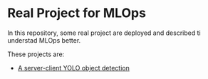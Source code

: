 # Real Project for MLOps
In this repository, some real project are deployed and described ti understad MLOps better.

These projects are:

 * [A server-client YOLO object detection](./YOLO%20Object%20Detection/)

